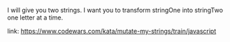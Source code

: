 I will give you two strings. I want you to transform stringOne into stringTwo one letter at a time.

link: https://www.codewars.com/kata/mutate-my-strings/train/javascript